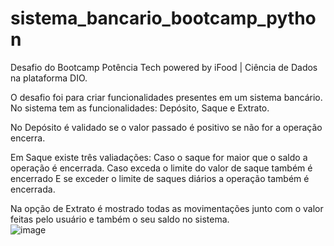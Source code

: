 # sistema_bancario_bootcamp_python
Desafio do Bootcamp Potência Tech powered by iFood | Ciência de Dados na plataforma DIO.

O desafio foi para criar funcionalidades presentes em um sistema bancário. No sistema tem as funcionalidades:  Depósito, Saque e Extrato.

No Depósito é validado se o valor passado é positivo se não for a operação encerra.

Em Saque existe três valiadações:
Caso o saque for maior que o saldo a operação é encerrada.
Caso exceda o limite do valor de saque também é encerrado 
E se exceder o limite de saques diários a operação também é encerrada.


Na opção de Extrato é mostrado todas as movimentações junto com o valor feitas pelo usuário e também o seu saldo no sistema.
<br>![image](https://github.com/Devrafael112/sistema_bancario_bootcamp_python/assets/76628576/f51f10d3-15d5-4b14-a61c-b07adf27c477)
